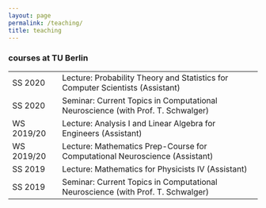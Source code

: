 ```yaml
---
layout: page
permalink: /teaching/
title: teaching
---
```


<h3>courses at TU Berlin</h3>

<table class="tg">
  <tr>
    <td> SS 2020  </td>
    <td>Lecture: Probability Theory and Statistics for Computer Scientists (Assistant)</td>
  </tr>
  
  <tr>
    <td> SS 2020  </td>
    <td>Seminar: Current Topics in Computational Neuroscience (with Prof. T. Schwalger)</td>
  </tr>
  
  <tr>
    <td> WS 2019/20  </td>
    <td>Lecture: Analysis I and Linear Algebra for Engineers (Assistant)</td>
  </tr>
  
  <tr>
    <td> WS 2019/20  </td>
    <td>Lecture: Mathematics Prep-Course for Computational Neuroscience (Assistant)</td>
  </tr>
  
  <tr>
    <td> SS 2019  </td>
    <td>Lecture: Mathematics for Physicists IV (Assistant)</td>
  </tr>
  
  <tr>
    <td> SS 2019  </td>
    <td>Seminar: Current Topics in Computational Neuroscience (with Prof. T. Schwalger)</td>
  </tr>
  
</table>
